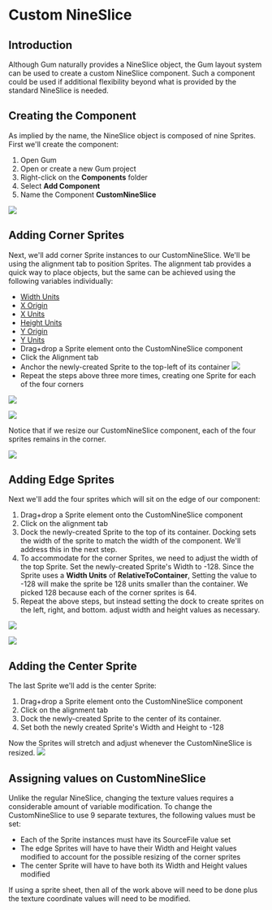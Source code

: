 # Custom NineSlice

## Introduction

Although Gum naturally provides a NineSlice object, the Gum layout system can be used to create a custom NineSlice component. Such a component could be used if additional flexibility beyond what is provided by the standard NineSlice is needed.

## Creating the Component

As implied by the name, the NineSlice object is composed of nine Sprites. First we'll create the component:

1. Open Gum
2. Open or create a new Gum project
3. Right-click on the **Components** folder
4. Select **Add Component**
5. Name the Component **CustomNineSlice**

![](<../.gitbook/assets/CustomNineSlice1 (1).PNG>)

## Adding Corner Sprites

Next, we'll add corner Sprite instances to our CustomNineSlice. We'll be using the alignment tab to position Sprites. The alignment tab provides a quick way to place objects, but the same can be achieved using the following variables individually:

* [Width Units](https://github.com/vchelaru/Gum/tree/8c293a405185cca0e819b810220de684b436daf9/docs/Examples/Width-Units/README.md)
* [X Origin](https://github.com/vchelaru/Gum/tree/8c293a405185cca0e819b810220de684b436daf9/docs/Examples/X-Origin/README.md)
* [X Units](https://github.com/vchelaru/Gum/tree/8c293a405185cca0e819b810220de684b436daf9/docs/Examples/X-Units/README.md)
* [Height Units](https://github.com/vchelaru/Gum/tree/8c293a405185cca0e819b810220de684b436daf9/docs/Examples/Height-Units/README.md)
* [Y Origin](https://github.com/vchelaru/Gum/tree/8c293a405185cca0e819b810220de684b436daf9/docs/Examples/Y-Origin/README.md)
* [Y Units](https://github.com/vchelaru/Gum/tree/8c293a405185cca0e819b810220de684b436daf9/docs/Examples/Y-Units/README.md)
* Drag+drop a Sprite element onto the CustomNineSlice component
* Click the Alignment tab
* Anchor the newly-created Sprite to the top-left of its container ![](<../.gitbook/assets/AnchorTopLeft (1).png>)
* Repeat the steps above three more times, creating one Sprite for each of the four corners

![](<../.gitbook/assets/FourCornerSprites (1).PNG>)

![](<../.gitbook/assets/DragDropSprite (1).png>)

Notice that if we resize our CustomNineSlice component, each of the four sprites remains in the corner.

![](<../.gitbook/assets/CustomNineSliceResized (1).PNG>)

## Adding Edge Sprites

Next we'll add the four sprites which will sit on the edge of our component:

1. Drag+drop a Sprite element onto the CustomNineSlice component
2. Click on the alignment tab
3. Dock the newly-created Sprite to the top of its container. Docking sets the width of the sprite to match the width of the component. We'll address this in the next step.
4. To accommodate for the corner Sprites, we need to adjust the width of the top Sprite. Set the newly-created Sprite's Width to -128. Since the Sprite uses a **Width Units** of **RelativeToContainer**, Setting the value to -128 will make the sprite be 128 units smaller than the container. We picked 128 because each of the corner sprites is 64.
5. Repeat the above steps, but instead setting the dock to create sprites on the left, right, and bottom. adjust width and height values as necessary.

![](<../.gitbook/assets/DockTop (1).png>)

![](<../.gitbook/assets/TopStretched (1).PNG>)

## Adding the Center Sprite

The last Sprite we'll add is the center Sprite:

1. Drag+drop a Sprite element onto the CustomNineSlice component
2. Click on the alignment tab
3. Dock the newly-created Sprite to the center of its container.
4. Set both the newly created Sprite's Width and Height to -128

Now the Sprites will stretch and adjust whenever the CustomNineSlice is resized. ![](<../.gitbook/assets/CustomNineSliceResize (1).gif>)

## Assigning values on CustomNineSlice

Unlike the regular NineSlice, changing the texture values requires a considerable amount of variable modification. To change the CustomNineSlice to use 9 separate textures, the following values must be set:

* Each of the Sprite instances must have its SourceFile value set
* The edge Sprites will have to have their Width and Height values modified to account for the possible resizing of the corner sprites
* The center Sprite will have to have both its Width and Height values modified

If using a sprite sheet, then all of the work above will need to be done plus the texture coordinate values will need to be modified.
